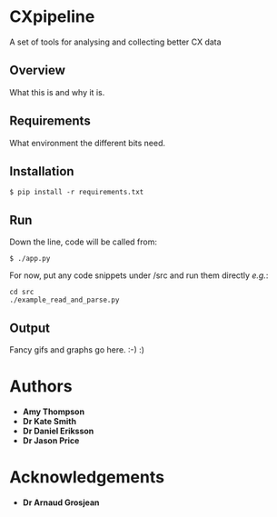 # CXpipeline
A set of tools for analysing and collecting better CX data

## Overview
What this is and why it is.


## Requirements
What environment the different bits need.

## Installation
```
$ pip install -r requirements.txt
```

## Run
Down the line, code will be called from:
```
$ ./app.py
```
For now, put any code snippets under /src and run them directly *e.g.*:
```
cd src
./example_read_and_parse.py
```


## Output
Fancy gifs and graphs go here.
:-) :) 

# Authors
- **Amy Thompson**
- **Dr Kate Smith**
- **Dr Daniel Eriksson**
- **Dr Jason Price**

# Acknowledgements
- **Dr Arnaud Grosjean**
